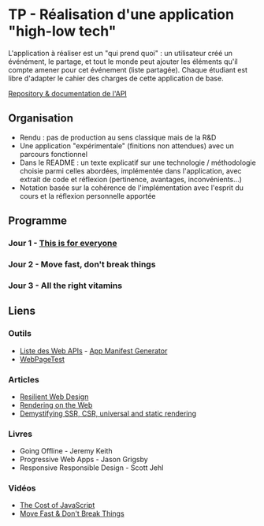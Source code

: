 # TP - Réalisation d'une application "high-low tech"

L'application à réaliser est un "qui prend quoi" : un utilisateur créé un événément, le partage, et tout le monde peut ajouter les éléments qu'il compte amener pour cet événement (liste partagée). Chaque étudiant est libre d'adapter le cahier des charges de cette application de base.

[Repository & documentation de l'API](https://github.com/bcalou/quiprendquoi-api)

## Organisation

- Rendu : pas de production au sens classique mais de la R&D
- Une application "expérimentale" (finitions non attendues) avec un parcours fonctionnel
- Dans le README : un texte explicatif sur une technologie / méthodologie choisie parmi celles abordées, implémentée dans l'application, avec extrait de code et réflexion (pertinence, avantages, inconvénients...)
- Notation basée sur la cohérence de l'implémentation avec l'esprit du cours et la réflexion personnelle apportée

## Programme

### Jour 1 - [This is for everyone](doc/01_this_is_for_everyone.md)

### Jour 2 - Move fast, don't break things

### Jour 3 - All the right vitamins

## Liens

### Outils

- [Liste des Web APIs](https://developer.mozilla.org/fr/docs/Web/API)
  - [App Manifest Generator](https://app-manifest.firebaseapp.com/)
- [WebPageTest](https://www.webpagetest.org/)

### Articles

- [Resilient Web Design](https://resilientwebdesign.com/)
- [Rendering on the Web](https://developers.google.com/web/updates/2019/02/rendering-on-the-web)
- [Demystifying SSR, CSR, universal and static rendering](https://dev.to/kefranabg/demystifying-ssr-csr-universal-and-static-rendering-with-animations-m7d)

### Livres

- Going Offline - Jeremy Keith
- Progressive Web Apps - Jason Grigsby
- Responsive Responsible Design - Scott Jehl

### Vidéos

- [The Cost of JavaScript](https://v8.dev/blog/cost-of-javascript-2019)
- [Move Fast & Don't Break Things](https://www.filamentgroup.com/lab/dontbreakthings/)
